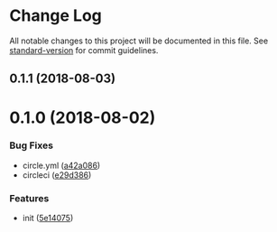 # Change Log

All notable changes to this project will be documented in this file. See [standard-version](https://github.com/conventional-changelog/standard-version) for commit guidelines.

<a name="0.1.1"></a>
## 0.1.1 (2018-08-03)



<a name="0.1.0"></a>
# 0.1.0 (2018-08-02)


### Bug Fixes

* circle.yml ([a42a086](https://github.com/zzswang/whisper/commit/a42a086))
* circleci ([e29d386](https://github.com/zzswang/whisper/commit/e29d386))


### Features

* init ([5e14075](https://github.com/zzswang/whisper/commit/5e14075))
